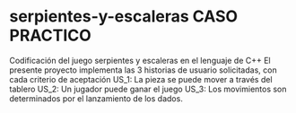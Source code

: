 # serpientes-y-escaleras CASO PRACTICO
Codificación del juego serpientes y escaleras en el lenguaje de C++
El presente proyecto implementa las 3 historias de usuario solicitadas, con cada criterio de aceptación
US_1: La pieza se puede mover a través del tablero
US_2: Un jugador puede ganar el juego
US_3: Los movimientos son determinados por el lanzamiento de los dados.
